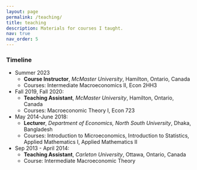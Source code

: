 ```yaml
---
layout: page
permalink: /teaching/
title: teaching
description: Materials for courses I taught.
nav: true
nav_order: 5
---
```

 
### Timeline
 
- Summer 2023
  - **Course Instructor**, *McMaster University*, Hamilton, Ontario, Canada
  - Courses: Intermediate Macroeconomics II, Econ 2HH3
- Fall 2019, Fall 2020:
  - **Teaching Assistant**, *McMaster University*, Hamilton, Ontario, Canada
  - Courses: Macroeconomic Theory I, Econ 723
- May 2014-June 2018:
  - **Lecturer**, *Department of Economics, North South University*, Dhaka, Bangladesh
  - Courses: Introduction to Microeconomics, Introduction to Statistics, Applied Mathematics I, Applied Mathematics II
- Sep 2013 - April 2014:
  - **Teaching Assistant**, *Carleton University*, Ottawa, Ontario, Canada
  - Course: Intermediate Macroeconomic Theory
 
